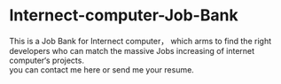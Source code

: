 # Internect-computer-Job-Bank
This is a Job Bank for Internect computer， which arms to find the right developers who can match the massive Jobs increasing of internet computer‘s projects.  
you can contact me here or send me your resume.
